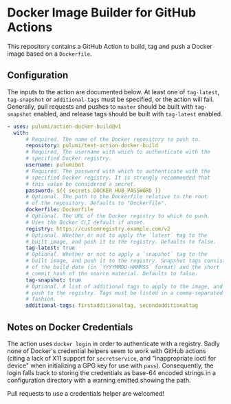 # Docker Image Builder for GitHub Actions

This repository contains a GitHub Action to build, tag and push a Docker image based on a `Dockerfile`.

## Configuration

The inputs to the action are documented below. At least one of `tag-latest`, `tag-snapshot` or `additional-tags` must be
specified, or the action will fail. Generally, pull requests and pushes to `master` should be built with `tag-snapshot`
enabled, and release tags should be built with `tag-latest` enabled.

```yaml
- uses: pulumi/action-docker-build@v1
  with:
      # Required. The name of the Docker repository to push to.
      repository: pulumi/test-action-docker-build
      # Required. The username with which to authenticate with the
      # specified Docker registry.
      username: pulumibot
      # Required. The password with which to authenticate with the
      # specified Docker registry. It is strongly recommended that
      # this value be considered a secret.
      password: ${{ secrets.DOCKER_HUB_PASSWORD }}
      # Optional. The path to the Dockerfile relative to the root
      # of the repository. Defaults to "Dockerfile".
      dockerfile: Dockerfile
      # Optional. The URL of the Docker registry to which to push.
      # Uses the Docker CLI default if unset.
      registry: https://customregistry.example.com/v2
      # Optional. Whether or not to apply the `latest` tag to the
      # built image, and push it to the registry. Defaults to false.
      tag-latest: true
      # Optional. Whether or not to apply a `snapshot` tag to the
      # built image, and push it to the registry. Snapshot tags consist
      # of the build date (in `YYYYMMDD-HHMMSS` format) and the short
      # commit hash of the source material. Defaults to false.
      tag-snapshot: true
      # Optional. A list of additional tags to apply to the image, and
      # push to the registry. Tags must be listed in a comma-separated
      # fashion.
      additional-tags: firstadditionaltag, secondadditionaltag
```

## Notes on Docker Credentials

The action uses `docker login` in order to authenticate with a registry. Sadly none of Docker's credential helpers seem
to work with GitHub actions (citing a lack of X11 support for `secretservice`, and "inappropriate ioctl for device" when
initializing a GPG key for use with `pass`). Consequently, the login falls back to storing the credentials as base-64
encoded strings in a configuration directory with a warning emitted showing the path.

Pull requests to use a credentials helper are welcomed!
